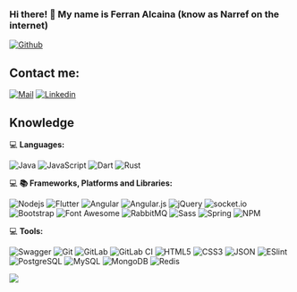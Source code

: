 ### Hi there! 👋 My name is Ferran Alcaina (know as Narref on the internet)

[![Github](https://img.shields.io/github/followers/Narref95?label=Follow%20Me&style=social)](https://github.com/Narref95)
<br>

## Contact me: 
[![Mail](https://img.shields.io/badge/Gmail-narref.95@gmail.com-red?logo=Gmail&logoColor=red&labelColor=black)](mailto:narref.95@gmail.com)
[![Linkedin](https://img.shields.io/badge/LinkedIn-Ferran%20Alcaina-blue?logo=Linkedin&logoColor=blue&labelColor=black)](https://www.linkedin.com/in/ferran-alcaina/)
 
## Knowledge

💻 **Languages:** <br>

![Java](https://img.shields.io/badge/java-%23ED8B00.svg?style=flat&logo=java&logoColor=white)
![JavaScript](https://img.shields.io/badge/-JavaScript-000000?style=flat&logo=javascript)
![Dart](https://img.shields.io/badge/dart-%230175C2.svg?style=flat&logo=dart&logoColor=white)
![Rust](https://img.shields.io/badge/rust-%23000000.svg?style=flat&logo=rust&logoColor=white)

💻 **📚 Frameworks, Platforms and Libraries:** <br>

![Nodejs](https://img.shields.io/badge/-Nodejs-000000?style=flat&logo=Node.js)
![Flutter](https://img.shields.io/badge/Flutter-%2302569B.svg?style=flat&logo=Flutter&logoColor=white)
![Angular](https://img.shields.io/badge/angular-%23DD0031.svg?style=flat&logo=angular&logoColor=white)
![Angular.js](https://img.shields.io/badge/angular.js-%23E23237.svg?style=flat&logo=angularjs&logoColor=white)
![jQuery](https://img.shields.io/badge/-jQuery-000000?style=flat&logo=jQuery&logoColor=0769AD&labelColor=ffffff)
![socket.io](https://img.shields.io/badge/-Socket.Io-000000?style=flat&logo=socket.io&logoColor=000000&labelColor=ffffff)
![Bootstrap](https://img.shields.io/badge/-Bootstrap-000000?style=flat&logo=bootstrap&logoColor=ffffff&labelColor=563D7C)
![Font Awesome](https://img.shields.io/badge/-font%20awesome-000000?style=flat&logo=font-awesome&logoColor=339AF0&labelColor=ffffff)
![RabbitMQ](https://img.shields.io/badge/Rabbitmq-FF6600?style=flat&logo=rabbitmq&logoColor=white)
![Sass](https://img.shields.io/badge/-Sass-000000?style=flat&logo=sass&logoColor=ffffff&labelColor=%23CC6699)
![Spring](https://img.shields.io/badge/spring-%236DB33F.svg?style=flat&logo=spring&logoColor=white)
![NPM](https://img.shields.io/badge/-npm-000000?style=flat&logo=npm&labelColor=ffffff)

💻 **Tools:** <br>

![Swagger](https://img.shields.io/badge/-Swagger-000000?style=flat&logo=swagger)
![Git](https://img.shields.io/badge/-Git-000000?style=flat&logo=git&logoColor=F05032&labelColor=ffffff)
![GitLab](https://img.shields.io/badge/gitlab-%23181717.svg?style=flat&logo=gitlab&logoColor=white)
![GitLab CI](https://img.shields.io/badge/gitlab%20ci-%23181717.svg?style=flat&logo=gitlab&logoColor=white)
![HTML5](https://img.shields.io/badge/-HTML5-000000?style=flat&logo=html5&logoColor=ffffff&labelColor=E34F26)
![CSS3](https://img.shields.io/badge/-CSS3-000000?style=flat&logo=css3&logoColor=ffffff&labelColor=1572B6) 
![JSON](https://img.shields.io/badge/-JSON-000000?style=flat&logo=JSON&logoColor=000000&labelColor=ffffff)
![ESlint](https://img.shields.io/badge/-ESlint-000000?style=flat&logo=ESlint&labelColor=4B32C3)
![PostgreSQL](https://img.shields.io/badge/-PostgreSQL-000000?style=flat&logo=postgresql&logoColor=ffffff&labelColor=336791)
![MySQL](https://img.shields.io/badge/-MySQL-000000?style=flat&logo=mysql&labelColor=ffffff)
![MongoDB](https://img.shields.io/badge/-MongoDB-000000?style=flat&logo=mongodb&labelColor=ffffff)
![Redis](https://img.shields.io/badge/redis-%23DD0031.svg?style=flat&logo=redis&logoColor=white)

<!-- [![Narref95's GitHub stats](https://github-readme-stats.vercel.app/api?username=Narref95)](https://github.com/anuraghazra/github-readme-stats) -->
<a href="https://github.com/anuraghazra/github-readme-stats"><img align="center" src="https://github-readme-stats.vercel.app/api/top-langs/?username=Narref95&layout=compact&theme=dark&hide_border=true" /></a>
